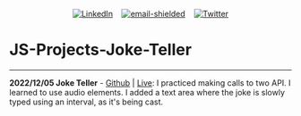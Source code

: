 <div align="center">

[![LinkedIn][linkedin-shield]][linkedin-url]&nbsp;&nbsp;&nbsp;
<a href='mailto&#58;&#114;%72%40&#114;&#97;%6Do&#110;&#114;o%79o&#46;&#99;o&#109;'>![email-shielded]</a>&nbsp;&nbsp;&nbsp;
[![Twitter][twitter-shield]][twitter-url]

</div>

<!-- PROJECTS -->
# JS-Projects-Joke-Teller
<hr>

<b>2022/12/05 Joke Teller</b> - [Github](https://github.com/rroyo/JS-Projects-joke-teller) | [Live](https://rroyo.github.io/JS-Projects-joke-teller): I practiced making calls to two API. I learned to use audio elements. I added a text area where the joke is slowly typed using an interval, as it's being cast.


<!-- MARKDOWN LINKS & IMAGES -->
<!-- https://www.markdownguide.org/basic-syntax/#reference-style-links -->
[linkedin-shield]: https://img.shields.io/badge/-LinkedIn-black.svg?style=for-the-badge&logo=linkedin&colorB=555
[linkedin-url]: https://www.linkedin.com/in/rroyo/
[twitter-shield]: https://img.shields.io/twitter/follow/R4mroy?style=for-the-badge&logo=twitter&colorB=555
[twitter-url]: https://twitter.com/r4mroy
[email-shielded]: https://img.shields.io/badge/email-rr%40ramonroyo.com-orange?style=for-the-badge
